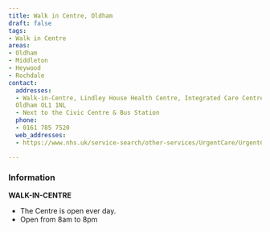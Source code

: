 ```yaml
---
title: Walk in Centre, Oldham
draft: false
tags:
- Walk in Centre
areas:
- Oldham
- Middleton
- Heywood
- Rochdale
contact:
  addresses:
  - Walk-in-Centre, Lindley House Health Centre, Integrated Care Centre, New Radlciffe Street,
  Oldham OL1 1NL  
  - Next to the Civic Centre & Bus Station
  phone:
  - 0161 785 7520
  web_addresses:
  - https://www.nhs.uk/service-search/other-services/UrgentCare/UrgentCareFinder?Location

---
```


### Information
**WALK-IN-CENTRE** 

* The Centre is open ever day.
* Open from 8am to 8pm